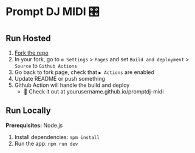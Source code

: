 # Prompt DJ MIDI 🎛️

## Run Hosted

1. [Fork the repo](https://github.com/daoch4n/promptdj-midi/fork)
2. In your fork, go to `⚙️ Settings` > `Pages` and set `Build and deployment` > `Source` to `Github Actions`
3. Go back to fork page, check that `▶️ Actions` are enabled
4. Update README or push something
5. Github Action will handle the build and deploy
   - 🚀 Check it out at yourusername.github.io/promptdj-midi

## Run Locally

**Prerequisites:**  Node.js

1. Install dependencies:
   `npm install`
2. Run the app:
   `npm run dev`
